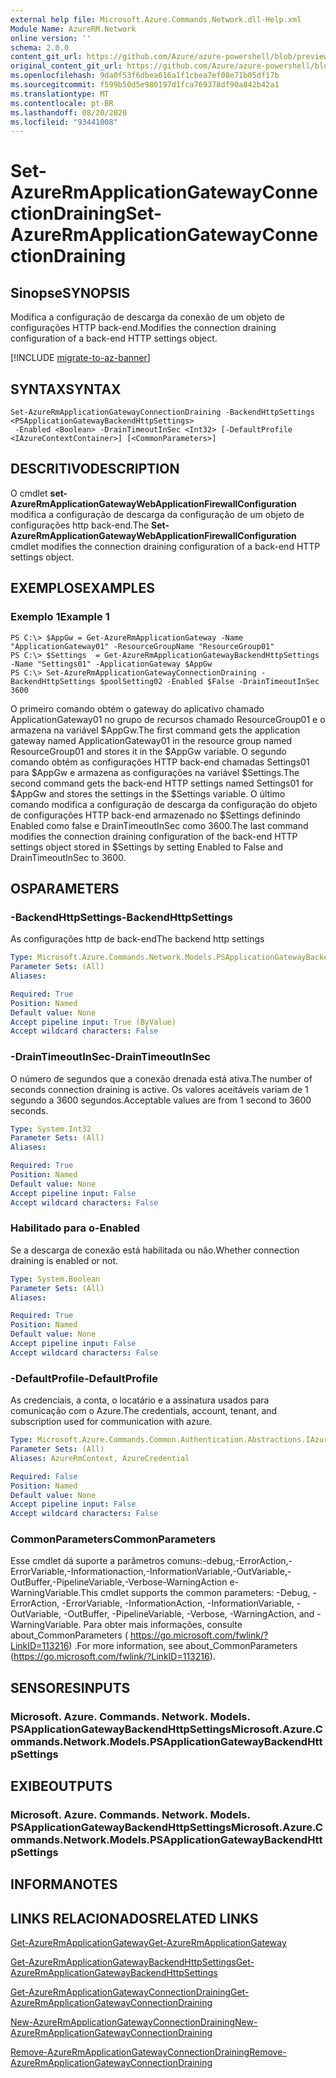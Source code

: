 ```yaml
---
external help file: Microsoft.Azure.Commands.Network.dll-Help.xml
Module Name: AzureRM.Network
online version: ''
schema: 2.0.0
content_git_url: https://github.com/Azure/azure-powershell/blob/preview/src/ResourceManager/Network/Commands.Network/help/Set-AzureRmApplicationGatewayConnectionDraining.md
original_content_git_url: https://github.com/Azure/azure-powershell/blob/preview/src/ResourceManager/Network/Commands.Network/help/Set-AzureRmApplicationGatewayConnectionDraining.md
ms.openlocfilehash: 9da0f53f6dbea616a1f1cbea7ef08e71b05df17b
ms.sourcegitcommit: f599b50d5e980197d1fca769378df90a842b42a1
ms.translationtype: MT
ms.contentlocale: pt-BR
ms.lasthandoff: 08/20/2020
ms.locfileid: "93441008"
---
```

# <span data-ttu-id="48878-101">Set-AzureRmApplicationGatewayConnectionDraining</span><span class="sxs-lookup"><span data-stu-id="48878-101">Set-AzureRmApplicationGatewayConnectionDraining</span></span>

## <span data-ttu-id="48878-102">Sinopse</span><span class="sxs-lookup"><span data-stu-id="48878-102">SYNOPSIS</span></span>
<span data-ttu-id="48878-103">Modifica a configuração de descarga da conexão de um objeto de configurações HTTP back-end.</span><span class="sxs-lookup"><span data-stu-id="48878-103">Modifies the connection draining configuration of a back-end HTTP settings object.</span></span>

[!INCLUDE [migrate-to-az-banner](../../includes/migrate-to-az-banner.md)]

## <span data-ttu-id="48878-104">SYNTAX</span><span class="sxs-lookup"><span data-stu-id="48878-104">SYNTAX</span></span>

```
Set-AzureRmApplicationGatewayConnectionDraining -BackendHttpSettings <PSApplicationGatewayBackendHttpSettings>
 -Enabled <Boolean> -DrainTimeoutInSec <Int32> [-DefaultProfile <IAzureContextContainer>] [<CommonParameters>]
```

## <span data-ttu-id="48878-105">DESCRITIVO</span><span class="sxs-lookup"><span data-stu-id="48878-105">DESCRIPTION</span></span>
<span data-ttu-id="48878-106">O cmdlet **set-AzureRmApplicationGatewayWebApplicationFirewallConfiguration** modifica a configuração de descarga da configuração de um objeto de configurações http back-end.</span><span class="sxs-lookup"><span data-stu-id="48878-106">The **Set-AzureRmApplicationGatewayWebApplicationFirewallConfiguration** cmdlet modifies the connection draining configuration of a back-end HTTP settings object.</span></span>

## <span data-ttu-id="48878-107">EXEMPLOS</span><span class="sxs-lookup"><span data-stu-id="48878-107">EXAMPLES</span></span>

### <span data-ttu-id="48878-108">Exemplo 1</span><span class="sxs-lookup"><span data-stu-id="48878-108">Example 1</span></span>
```
PS C:\> $AppGw = Get-AzureRmApplicationGateway -Name "ApplicationGateway01" -ResourceGroupName "ResourceGroup01"
PS C:\> $Settings  = Get-AzureRmApplicationGatewayBackendHttpSettings -Name "Settings01" -ApplicationGateway $AppGw
PS C:\> Set-AzureRmApplicationGatewayConnectionDraining -BackendHttpSettings $poolSetting02 -Enabled $False -DrainTimeoutInSec 3600
```

<span data-ttu-id="48878-109">O primeiro comando obtém o gateway do aplicativo chamado ApplicationGateway01 no grupo de recursos chamado ResourceGroup01 e o armazena na variável $AppGw.</span><span class="sxs-lookup"><span data-stu-id="48878-109">The first command gets the application gateway named ApplicationGateway01 in the resource group named ResourceGroup01 and stores it in the $AppGw variable.</span></span>
<span data-ttu-id="48878-110">O segundo comando obtém as configurações HTTP back-end chamadas Settings01 para $AppGw e armazena as configurações na variável $Settings.</span><span class="sxs-lookup"><span data-stu-id="48878-110">The second command gets the back-end HTTP settings named Settings01 for $AppGw and stores the settings in the $Settings variable.</span></span>
<span data-ttu-id="48878-111">O último comando modifica a configuração de descarga da configuração do objeto de configurações HTTP back-end armazenado no $Settings definindo Enabled como false e DrainTimeoutInSec como 3600.</span><span class="sxs-lookup"><span data-stu-id="48878-111">The last command modifies the connection draining configuration of the back-end HTTP settings object stored in $Settings by setting Enabled to False and DrainTimeoutInSec to 3600.</span></span>

## <span data-ttu-id="48878-112">OS</span><span class="sxs-lookup"><span data-stu-id="48878-112">PARAMETERS</span></span>

### <span data-ttu-id="48878-113">-BackendHttpSettings</span><span class="sxs-lookup"><span data-stu-id="48878-113">-BackendHttpSettings</span></span>
<span data-ttu-id="48878-114">As configurações http de back-end</span><span class="sxs-lookup"><span data-stu-id="48878-114">The backend http settings</span></span>

```yaml
Type: Microsoft.Azure.Commands.Network.Models.PSApplicationGatewayBackendHttpSettings
Parameter Sets: (All)
Aliases: 

Required: True
Position: Named
Default value: None
Accept pipeline input: True (ByValue)
Accept wildcard characters: False
```

### <span data-ttu-id="48878-115">-DrainTimeoutInSec</span><span class="sxs-lookup"><span data-stu-id="48878-115">-DrainTimeoutInSec</span></span>
<span data-ttu-id="48878-116">O número de segundos que a conexão drenada está ativa.</span><span class="sxs-lookup"><span data-stu-id="48878-116">The number of seconds connection draining is active.</span></span>
<span data-ttu-id="48878-117">Os valores aceitáveis variam de 1 segundo a 3600 segundos.</span><span class="sxs-lookup"><span data-stu-id="48878-117">Acceptable values are from 1 second to 3600 seconds.</span></span>

```yaml
Type: System.Int32
Parameter Sets: (All)
Aliases: 

Required: True
Position: Named
Default value: None
Accept pipeline input: False
Accept wildcard characters: False
```

### <span data-ttu-id="48878-118">Habilitado para o</span><span class="sxs-lookup"><span data-stu-id="48878-118">-Enabled</span></span>
<span data-ttu-id="48878-119">Se a descarga de conexão está habilitada ou não.</span><span class="sxs-lookup"><span data-stu-id="48878-119">Whether connection draining is enabled or not.</span></span>

```yaml
Type: System.Boolean
Parameter Sets: (All)
Aliases: 

Required: True
Position: Named
Default value: None
Accept pipeline input: False
Accept wildcard characters: False
```

### <span data-ttu-id="48878-120">-DefaultProfile</span><span class="sxs-lookup"><span data-stu-id="48878-120">-DefaultProfile</span></span>
<span data-ttu-id="48878-121">As credenciais, a conta, o locatário e a assinatura usados para comunicação com o Azure.</span><span class="sxs-lookup"><span data-stu-id="48878-121">The credentials, account, tenant, and subscription used for communication with azure.</span></span>

```yaml
Type: Microsoft.Azure.Commands.Common.Authentication.Abstractions.IAzureContextContainer
Parameter Sets: (All)
Aliases: AzureRmContext, AzureCredential

Required: False
Position: Named
Default value: None
Accept pipeline input: False
Accept wildcard characters: False
```

### <span data-ttu-id="48878-122">CommonParameters</span><span class="sxs-lookup"><span data-stu-id="48878-122">CommonParameters</span></span>
<span data-ttu-id="48878-123">Esse cmdlet dá suporte a parâmetros comuns:-debug,-ErrorAction,-ErrorVariable,-Informationaction,-InformationVariable,-OutVariable,-OutBuffer,-PipelineVariable,-Verbose-WarningAction e-WarningVariable.</span><span class="sxs-lookup"><span data-stu-id="48878-123">This cmdlet supports the common parameters: -Debug, -ErrorAction, -ErrorVariable, -InformationAction, -InformationVariable, -OutVariable, -OutBuffer, -PipelineVariable, -Verbose, -WarningAction, and -WarningVariable.</span></span> <span data-ttu-id="48878-124">Para obter mais informações, consulte about_CommonParameters ( https://go.microsoft.com/fwlink/?LinkID=113216) .</span><span class="sxs-lookup"><span data-stu-id="48878-124">For more information, see about_CommonParameters (https://go.microsoft.com/fwlink/?LinkID=113216).</span></span>

## <span data-ttu-id="48878-125">SENSORES</span><span class="sxs-lookup"><span data-stu-id="48878-125">INPUTS</span></span>

### <span data-ttu-id="48878-126">Microsoft. Azure. Commands. Network. Models. PSApplicationGatewayBackendHttpSettings</span><span class="sxs-lookup"><span data-stu-id="48878-126">Microsoft.Azure.Commands.Network.Models.PSApplicationGatewayBackendHttpSettings</span></span>

## <span data-ttu-id="48878-127">EXIBE</span><span class="sxs-lookup"><span data-stu-id="48878-127">OUTPUTS</span></span>

### <span data-ttu-id="48878-128">Microsoft. Azure. Commands. Network. Models. PSApplicationGatewayBackendHttpSettings</span><span class="sxs-lookup"><span data-stu-id="48878-128">Microsoft.Azure.Commands.Network.Models.PSApplicationGatewayBackendHttpSettings</span></span>

## <span data-ttu-id="48878-129">INFORMA</span><span class="sxs-lookup"><span data-stu-id="48878-129">NOTES</span></span>

## <span data-ttu-id="48878-130">LINKS RELACIONADOS</span><span class="sxs-lookup"><span data-stu-id="48878-130">RELATED LINKS</span></span>

[<span data-ttu-id="48878-131">Get-AzureRmApplicationGateway</span><span class="sxs-lookup"><span data-stu-id="48878-131">Get-AzureRmApplicationGateway</span></span>](./Get-AzureRmApplicationGateway.md)

[<span data-ttu-id="48878-132">Get-AzureRmApplicationGatewayBackendHttpSettings</span><span class="sxs-lookup"><span data-stu-id="48878-132">Get-AzureRmApplicationGatewayBackendHttpSettings</span></span>](./Get-AzureRmApplicationGatewayBackendHttpSettings.md)

[<span data-ttu-id="48878-133">Get-AzureRmApplicationGatewayConnectionDraining</span><span class="sxs-lookup"><span data-stu-id="48878-133">Get-AzureRmApplicationGatewayConnectionDraining</span></span>](./Get-AzureRmApplicationGatewayConnectionDraining.md)

[<span data-ttu-id="48878-134">New-AzureRmApplicationGatewayConnectionDraining</span><span class="sxs-lookup"><span data-stu-id="48878-134">New-AzureRmApplicationGatewayConnectionDraining</span></span>](./New-AzureRmApplicationGatewayConnectionDraining.md)

[<span data-ttu-id="48878-135">Remove-AzureRmApplicationGatewayConnectionDraining</span><span class="sxs-lookup"><span data-stu-id="48878-135">Remove-AzureRmApplicationGatewayConnectionDraining</span></span>](./Remove-AzureRmApplicationGatewayConnectionDraining.md)

